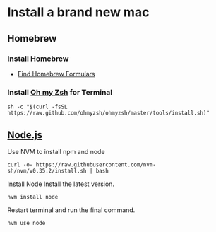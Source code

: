 # Install a brand new mac


## Homebrew
### Install Homebrew

* [Find Homebrew Formulars](https://formulae.brew.sh/cask/)

### Install [Oh my Zsh](https://ohmyz.sh/) for Terminal

```sh -c "$(curl -fsSL https://raw.github.com/ohmyzsh/ohmyzsh/master/tools/install.sh)"```

## [Node.js]()

Use NVM to install npm and node

```curl -o- https://raw.githubusercontent.com/nvm-sh/nvm/v0.35.2/install.sh | bash```

Install Node
Install the latest version.

```nvm install node```

Restart terminal and run the final command.

```nvm use node```
